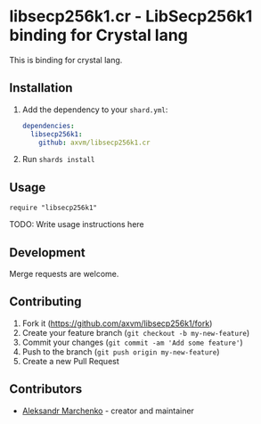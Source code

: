 # libsecp256k1.cr - LibSecp256k1 binding for Crystal lang

This is binding for crystal lang.

## Installation

1. Add the dependency to your `shard.yml`:

   ```yaml
   dependencies:
     libsecp256k1:
       github: axvm/libsecp256k1.cr
   ```

2. Run `shards install`

## Usage

```crystal
require "libsecp256k1"
```

TODO: Write usage instructions here

## Development

Merge requests are welcome.

## Contributing

1. Fork it (<https://github.com/axvm/libsecp256k1/fork>)
2. Create your feature branch (`git checkout -b my-new-feature`)
3. Commit your changes (`git commit -am 'Add some feature'`)
4. Push to the branch (`git push origin my-new-feature`)
5. Create a new Pull Request

## Contributors

- [Aleksandr Marchenko](https://github.com/axvm) - creator and maintainer
